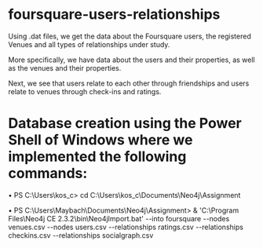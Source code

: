 # foursquare-users-relationships

Using .dat files, we get the data about the Foursquare users, the registered Venues and all types of relationships under study. 

More specifically, we have data about the users and their properties, as well as the venues and their properties. 

Next, we see that users relate to each other through friendships and users relate to venues through check-ins and ratings. 

# Database creation using the Power Shell of Windows where we implemented the following commands:

•	PS C:\Users\kos_c>  cd C:\Users\kos_c\Documents\Neo4j\Assignment

•	PS C:\Users\Maybach\Documents\Neo4j\Assignment> & 'C:\Program Files\Neo4j CE 2.3.2\bin\Neo4jImport.bat' --into foursquare  --nodes venues.csv --nodes users.csv --relationships ratings.csv --relationships checkins.csv --relationships socialgraph.csv
